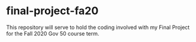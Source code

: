 # final-project-fa20
This repository will serve to hold the coding involved with my Final Project for the Fall 2020 Gov 50 course term.
